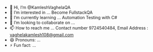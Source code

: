 - 👋 Hi, I’m @KamleshVaghelaQA
- 👀 I’m interested in ... Become FullstackQA
- 🌱 I’m currently learning ... Automation Testing with C#
- 💞️ I’m looking to collaborate on ...
- 📫 How to reach me ... Contact number 9724540484, Email Address : vaghelakamlesh108@gmail.com
- 😄 Pronouns: ...
- ⚡ Fun fact: ...

<!---
KamleshVaghelaQA/KamleshVaghelaQA is a ✨ special ✨ repository because its `README.md` (this file) appears on your GitHub profile.
You can click the Preview link to take a look at your changes.
--->
